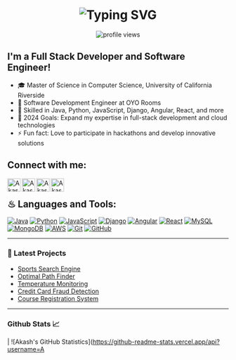 <h1 align='center'>
  <img src="https://readme-typing-svg.demolab.com?font=Fira+Code&size=22&pause=1000&color=3F00F7&width=535&lines=Hello!+I'm+Akash+Deep+Saha+%F0%9F%8C%9F" alt="Typing SVG" />
</h1>

<p align="center"> 
  <img alt="profile views" src="https://komarev.com/ghpvc/?username=Akashdeepsaha03" />
  
</p>

## I'm a Full Stack Developer and Software Engineer!

- 🎓 Master of Science in Computer Science, University of California Riverside
- 💼 Software Development Engineer at OYO Rooms
- 🌱 Skilled in Java, Python, JavaScript, Django, Angular, React, and more
- 🥅 2024 Goals: Expand my expertise in full-stack development and cloud technologies
- ⚡ Fun fact: Love to participate in hackathons and develop innovative solutions

## Connect with me:

[<img align="left" alt="Akash's Website" width="30px" src="https://img.icons8.com/3d-fluency/94/domain.png" />](https://akashdeepsaha03.github.io/AkashPortfolio/)
[<img align="left" alt="Akash's LinkedIn" width="30px" src="https://img.icons8.com/3d-fluency/94/linkedin.png" />](https://www.linkedin.com/in/akash-deep-saha/)
[<img align="left" alt="Akash's Email" width="30px" src="https://img.icons8.com/3d-fluency/94/gmail.png" />](mailto:akashdeepsaha03@gmail.com)
[<img align="left" alt="Akash's GitHub" width="30px" src="https://img.icons8.com/3d-fluency/94/github.png" />](https://github.com/Akashdeepsaha03)
<br />


## ♨ Languages and Tools:

[![Java](https://img.shields.io/badge/Java-ED8B00?style=for-the-badge&logo=java&logoColor=white)](https://www.java.com/)
[![Python](https://img.shields.io/badge/Python-3670A0?style=for-the-badge&logo=python&logoColor=ffdd54)](https://www.python.org/)
[![JavaScript](https://img.shields.io/badge/JavaScript-323330?style=for-the-badge&logo=javascript&logoColor=F7DF1E)](https://developer.mozilla.org/en-US/docs/Web/JavaScript)
[![Django](https://img.shields.io/badge/Django-092E20?style=for-the-badge&logo=django&logoColor=white)](https://www.djangoproject.com/)
[![Angular](https://img.shields.io/badge/Angular-DD0031?style=for-the-badge&logo=angular&logoColor=white)](https://angular.io/)
[![React](https://img.shields.io/badge/React-20232A?style=for-the-badge&logo=react&logoColor=61DAFB)](https://reactjs.org/)
[![MySQL](https://img.shields.io/badge/MySQL-00000F?style=for-the-badge&logo=mysql&logoColor=white)](https://www.mysql.com/)
[![MongoDB](https://img.shields.io/badge/MongoDB-4EA94B?style=for-the-badge&logo=mongodb&logoColor=white)](https://www.mongodb.com/)
[![AWS](https://img.shields.io/badge/AWS-FF9900?style=for-the-badge&logo=amazonaws&logoColor=white)](https://aws.amazon.com/)
[![Git](https://img.shields.io/badge/Git-E44C30?style=for-the-badge&logo=git&logoColor=white)](https://git-scm.com/)
[![GitHub](https://img.shields.io/badge/github-%23121011.svg?style=for-the-badge&logo=github&logoColor=white)](https://github.com/)

---

### 📕 Latest Projects

- [Sports Search Engine](https://github.com/Akashdeepsaha03/SportsWebSearchEngine)
- [Optimal Path Finder](https://github.com/Akashdeepsaha03/OptimalPathFinder)
- [Temperature Monitoring](https://github.com/Akashdeepsaha03/Temperature-Monitoring)
- [Credit Card Fraud Detection](https://github.com/Akashdeepsaha03/CreditCardFraudDetection)
- [Course Registration System](https://github.com/Akashdeepsaha03/course-registration-system)

---

<h3>Github Stats 📈</h3>

| ![Akash's GitHub Statistics](https://github-readme-stats.vercel.app/api?username=A
